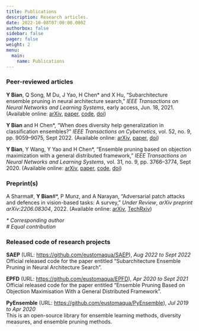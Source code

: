 ```yaml
---
title: Publications
description: Research articles.
date: 2022-10-08T07:00:00.000Z
authorbox: false
sidebar: false
pager: false
weight: 2
menu:
  main:
    name: Publications
---
```



<!--more-->

### Peer-reviewed articles

**Y Bian**, Q Song, M Du, J Yao, H Chen* and X Hu, “Subarchitecture ensemble pruning in neural architecture search,” *IEEE Transactions on Neural Networks and Learning Systems*, early access, Jun. 18, 2021. 
(Available online: 
[arXiv](https://arxiv.org/abs/1910.00370), 
[paper](https://ieeexplore.ieee.org/document/9460115), 
[code](https://github.com/eustomaqua/SAEP), 
[doi](https://doi.org/10.1109/TNNLS.2021.3085299))

**Y Bian** and H Chen\*, “When does diversity help generalization in classification ensembles?” *IEEE Transactions on Cybernetics*, vol. 52, no. 9, pp. 9059–9075, Sept 2022. 
(Available online: 
[arXiv](https://arxiv.org/abs/1910.13631), 
[paper](https://ieeexplore.ieee.org/document/9364928), 
[doi](https://doi.org/10.1109/TCYB.2021.3053165))

**Y Bian**, Y Wang, Y Yao and H Chen\*, “Ensemble pruning based on objection maximization with a general distributed framework,” *IEEE Transactions on Neural Networks and Learning Systems*, vol. 31, no. 9, pp. 3766–3774, Sept 2020. 
(Available online: 
[arXiv](https://arxiv.org/abs/1806.04899), 
[paper](https://ieeexplore.ieee.org/document/8891828), 
[code](https://github.com/eustomaqua/EPFD), 
[doi](https://doi.org/10.1109/TNNLS.2019.2945116))


### Preprint(s)

A Sharma#, **Y Bian**#\*, P Munz, and A Narayan, “Adversarial patch attacks and defences in vision-based tasks: A survey,” *Under Review*, *arXiv preprint arXiv:2206.08304*, 2022. 
(Available online: [arXiv](https://arxiv.org/abs/2206.08304), 
[TechRxiv](https://www.techrxiv.org/articles/preprint/Adversarial_Patch_Attacks_and_Defences_in_Vision-Based_Tasks_A_Survey/20085902))


*\* Corresponding author*  
*\# Equal contribution*  


### Released code of research projects

**SAEP** (URL: https://github.com/eustomaqua/SAEP), *Aug 2022 to Sept 2022*  
Official released code for the paper entitled “Subarchitecture Ensemble Pruning in Neural Architecture Search”.

**EPFD** (URL: https://github.com/eustomaqua/EPFD), *Apr 2020 to Sept 2021*  
Official released code for the paper entitled “Ensemble Pruning Based on Objection Maximisation With a General Distributed Framework”.

**PyEnsemble** (URL: https://github.com/eustomaqua/PyEnsemble), *Jul 2019 to Apr 2020*  
This is an open-source library for ensemble learning methods, diversity measures, and ensemble pruning methods.

